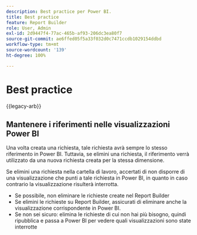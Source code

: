```yaml
---
description: Best practice per Power BI.
title: Best practice
feature: Report Builder
role: User, Admin
exl-id: 2d9447f4-77ac-465b-af93-206dc3ea80f7
source-git-commit: ae6ffed05f5a33f032d0c7471ccdb1029154ddbd
workflow-type: tm+mt
source-wordcount: '139'
ht-degree: 100%

---
```


# Best practice

{{legacy-arb}}

## Mantenere i riferimenti nelle visualizzazioni Power BI

Una volta creata una richiesta, tale richiesta avrà sempre lo stesso riferimento in Power BI. Tuttavia, se elimini una richiesta, il riferimento verrà utilizzato da una nuova richiesta creata per la stessa dimensione.

Se elimini una richiesta nella cartella di lavoro, accertati di non disporre di una visualizzazione che punti a tale richiesta in Power BI, in quanto in caso contrario la visualizzazione risulterà interrotta.

* Se possibile, non eliminare le richieste create nel Report Builder
* Se elimini le richieste su Report Builder, assicurati di eliminare anche la visualizzazione corrispondente in Power BI.
* Se non sei sicuro: elimina le richieste di cui non hai più bisogno, quindi ripubblica e passa a Power BI per vedere quali visualizzazioni sono state interrotte
